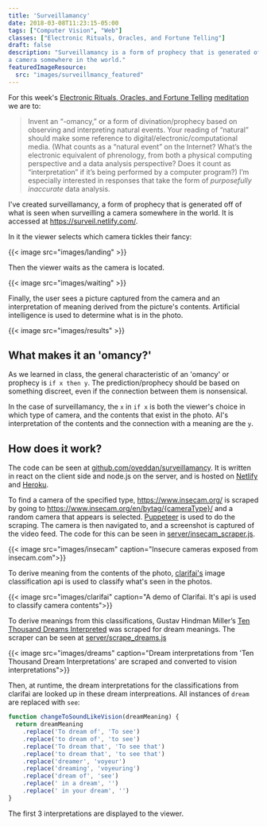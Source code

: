 ```yaml
---
title: 'Surveillamancy'
date: 2018-03-08T11:23:15-05:00
tags: ["Computer Vision", "Web"]
classes: ["Electronic Rituals, Oracles, and Fortune Telling"]
draft: false
description: "Surveillamancy is a form of prophecy that is generated off of what is seen when surveilling
a camera somewhere in the world."
featuredImageResource:
  src: "images/surveillmancy_featured"
---
```


For this week's [Electronic Rituals, Oracles, and Fortune Telling](http://eroft.decontextualize.com/)
[meditation](http://eroft.decontextualize.com/schedule/#meditation-3-assigned) we are to:

> Invent an “-omancy,” or a form of divination/prophecy based on observing and interpreting natural events. 
> Your reading of “natural” should make some reference to digital/electronic/computational media. 
> (What counts as a “natural event” on the Internet? What’s the electronic equivalent of phrenology, 
> from both a physical computing perspective and a data analysis perspective? 
> Does it count as “interpretation” if it’s being performed by a computer program?)
> I’m especially interested in responses that take the form of *purposefully inaccurate* data analysis.

I've created surveillamancy, a form of prophecy that is generated off of what is seen when surveilling
a camera somewhere in the world.  It is accessed at https://surveil.netlify.com/. 

In it the viewer selects which camera tickles their fancy:

{{< image src="images/landing" >}}

Then the viewer waits as the camera is located.

{{< image src="images/waiting" >}}

Finally, the user sees a picture captured from the camera and an interpretation of meaning derived from the picture's contents.
Artificial intelligence is used to determine what is in the photo.

{{< image src="images/results" >}}

## What makes it an 'omancy?'

As we learned in class, the general characteristic of an 'omancy' or prophecy is `if x then y`.
The prediction/prophecy should be based on something discreet, even if the connection between them
is nonsensical.

In the case of surveillamancy, the `x` in `if x` is both the viewer's choice in which type of camera,
and the contents that exist in the photo.  AI's interpretation of the contents and the connection
with a meaning are the `y`.

## How does it work?

The code can be seen at [github.com/oveddan/surveillamancy](https://github.com/oveddan/surveillamancy). 
It is written in react on the client side and node.js on the server, and is hosted on [Netlify](https://www.netlify.com/) 
and [Heroku](heroku.com).

To find a camera of the specified type, https://www.insecam.org/ is scraped by going to 
https://www.insecam.org/en/bytag/{cameraType}/ and a random camera that appears
is selected.  [Puppeteer](https://github.com/GoogleChrome/puppeteer) is used to do the scraping.
The camera is then navigated to, and a screenshot is captured of the video feed.  The code for
this can be seen in [server/insecam_scraper.js](https://github.com/oveddan/surveillamancy/blob/master/server/insecam_scraper.js).

{{< image src="images/insecam" caption="Insecure cameras exposed from insecam.com">}}

To derive meaning from the contents of the photo, [clarifai's](https://clarifai.com/) image classification api is used
to classify what's seen in the photos.

{{< image src="images/clarifai" caption="A demo of Clarifai.  It's api is used to classify camera contents">}}

To derive meanings from this classifications, 
Gustav Hindman Miller’s [Ten Thousand Dreams Interpreted](https://nickm.com/dreams/index.html) was scraped for
dream meanings.  The scraper can be seen at [server/scrape_dreams.js](https://github.com/oveddan/surveillamancy/blob/master/server/scrape_dreams.js)

{{< image src="images/dreams" caption="Dream interpretations from 'Ten Thousand Dream Interpretations' are scraped and converted to vision interpretations">}}

Then, at runtime, the dream interpretations for the classifications from clarifai are looked up in these
dream interpreations.  All instances of `dream` are replaced with `see`:


```javascript
function changeToSoundLikeVision(dreamMeaning) {
  return dreamMeaning
    .replace('To dream of', 'To see')
    .replace('to dream of', 'to see')
    .replace('To dream that', 'To see that')
    .replace('to dream that', 'to see that')
    .replace('dreamer', 'voyeur')
    .replace('dreaming', 'voyeuring')
    .replace('dream of', 'see')
    .replace(' in a dream', '')
    .replace(' in your dream', '')
}
```

The first 3 interpretations are displayed to the viewer.
